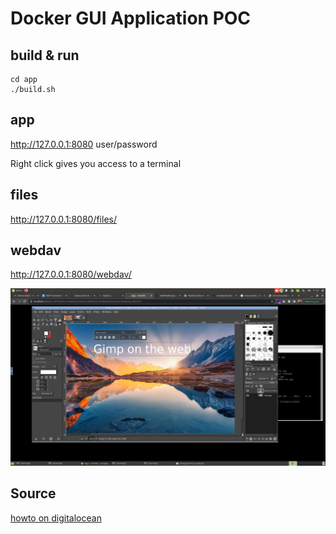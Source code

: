 # Docker GUI Application POC

## build & run

```
cd app
./build.sh
```
## app
http://127.0.0.1:8080
user/password

Right click gives you access to a terminal

## files
http://127.0.0.1:8080/files/

## webdav
http://127.0.0.1:8080/webdav/


![](./app/gimpontheweb.png)

## Source
[howto on digitalocean](https://www.digitalocean.com/community/tutorials/how-to-remotely-access-gui-applications-using-docker-and-caddy-on-ubuntu-20-04)



